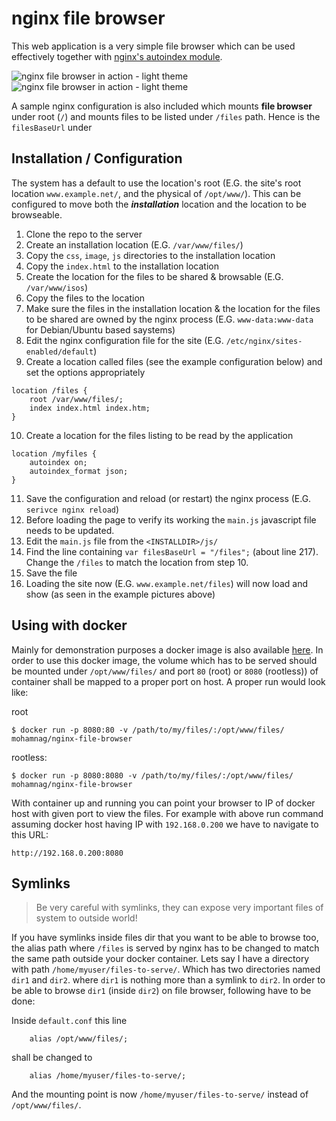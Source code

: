 # nginx file browser

This web application is a very simple file browser which can be used
effectively together with [nginx's autoindex module](http://nginx.org/en/docs/http/ngx_http_autoindex_module.html).

![nginx file browser in action - light theme](assets/screenshot-light.jpg)
![nginx file browser in action - light theme](assets/screenshot-dark.jpg)

A sample nginx configuration is also included which mounts **file browser** under root (`/`) and mounts files to be listed under `/files` path. Hence is the `filesBaseUrl` under

## Installation / Configuration

The system has a default to use the location's root (E.G. the site's root location `www.example.net/`, and the physical of `/opt/www/`). This can be configured to move both the ***installation*** location and the location to be browseable.

1. Clone the repo to the server
2. Create an installation location (E.G. `/var/www/files/`)
3. Copy the `css`, `image`, `js` directories to the installation location
4. Copy the `index.html` to the installation location
5. Create the location for the files to be shared & browsable (E.G. `/var/www/isos`)
6. Copy the files to the location
7. Make sure the files in the installation location & the location for the files to be shared are owned by the nginx process (E.G. `www-data:www-data` for Debian/Ubuntu based saystems)
8. Edit the nginx configuration file for the site (E.G. `/etc/nginx/sites-enabled/default`)
9. Create a location called files (see the example configuration below) and set the options appropriately
```
location /files {
    root /var/www/files/;
    index index.html index.htm;
}
```
10. Create a location for the files listing to be read by the application
```
location /myfiles {
    autoindex on;
    autoindex_format json;
}
```
11. Save the configuration and reload (or restart) the nginx process (E.G. `serivce nginx reload`)
12. Before loading the page to verify its working the `main.js` javascript file needs to be updated.
13. Edit the `main.js` file from the `<INSTALLDIR>/js/`
14. Find the line containing `var filesBaseUrl = "/files";` (about line 217). Change the `/files` to match the location from step 10.
15. Save the file
16. Loading the site now (E.G. `www.example.net/files`) will now load and show (as seen in the example pictures above)

## Using with docker

Mainly for demonstration purposes a docker image is also available [here](https://hub.docker.com/r/mohamnag/nginx-file-browser/).
In order to use this docker image, the volume which has to be served should
be mounted under `/opt/www/files/` and port `80` (root) or `8080` (rootless)) of container shall be mapped
to a proper port on host. A proper run would look like:

root
```
$ docker run -p 8080:80 -v /path/to/my/files/:/opt/www/files/ mohamnag/nginx-file-browser
```
rootless:
```
$ docker run -p 8080:8080 -v /path/to/my/files/:/opt/www/files/ mohamnag/nginx-file-browser
```

With container up and running you can point your browser to IP of docker host with given port to view the files. For example with above run command assuming docker host having IP with `192.168.0.200` we have to navigate to this URL:

`http://192.168.0.200:8080`


## Symlinks

> Be very careful with symlinks, they can expose very important files of system to outside world!

If you have symlinks inside files dir that you want to be able to browse too, the alias path where `/files` is served by nginx has to be changed to match the same path outside your docker container. Lets say I have a directory with path `/home/myuser/files-to-serve/`. Which has two directories named `dir1` and `dir2`. where `dir1` is nothing more than a symlink to `dir2`. In order to be able to browse `dir1` (inside `dir2`) on file browser, following have to be done:

Inside `default.conf` this line
```
    alias /opt/www/files/;
```

shall be changed to
```
    alias /home/myuser/files-to-serve/;
```

And the mounting point is now `/home/myuser/files-to-serve/` instead of `/opt/www/files/`.
